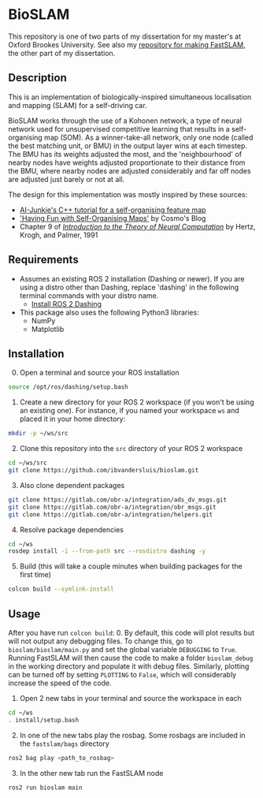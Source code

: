 # BioSLAM

This repository is one of two parts of my dissertation for my master's at Oxford Brookes University. See also my [repository for making FastSLAM](https://github.com/ibvandersluis/fastslam), the other part of my dissertation.

## Description

This is an implementation of biologically-inspired simultaneous localisation and mapping (SLAM) for a self-driving car.

BioSLAM works through the use of a Kohonen network, a type of neural network used for unsupervised competitive learning that results in a self-organising map (SOM). As a winner-take-all network, only one node (called the best matching unit, or BMU) in the output layer wins at each timestep. The BMU has its weights adjusted the most, and the 'neighbourhood' of nearby nodes have weights adjusted proportionate to their distance from the BMU, where nearby nodes are adjusted considerably and far off nodes are adjusted just barely or not at all.

The design for this implementation was mostly inspired by these sources:
- [AI-Junkie's C++ tutorial for a self-organising feature map](http://www.ai-junkie.com/ann/som/som1.html)
- ['Having Fun with Self-Organising Maps'](https://tcosmo.github.io/2017/07/27/fun-with-som.html) by Cosmo's Blog
- Chapter 9 of [_Introduction to the Theory of Neural Computation_](https://www.amazon.co.uk/Introduction-Computation-Institute-Sciences-Complexity/dp/0201515601) by Hertz, Krogh, and Palmer, 1991

## Requirements

- Assumes an existing ROS 2 installation (Dashing or newer). If you are using a distro other than Dashing, replace 'dashing' in the following terminal commands with your distro name.
    - [Install ROS 2 Dashing](https://index.ros.org/doc/ros2/Installation/Dashing/)
- This package also uses the following Python3 libraries:
    - NumPy
    - Matplotlib

## Installation

0. Open a terminal and source your ROS installation

```bash
source /opt/ros/dashing/setup.bash
```

1. Create a new directory for your ROS 2 workspace (if you won't be using an existing one). For instance, if you named your workspace `ws` and placed it in your home directory:

```bash
mkdir -p ~/ws/src
```

2. Clone this repository into the `src` directory of your ROS 2 workspace

```bash
cd ~/ws/src
git clone https://github.com/ibvandersluis/bioslam.git
```

3. Also clone dependent packages

```bash
git clone https://gitlab.com/obr-a/integration/ads_dv_msgs.git
git clone https://gitlab.com/obr-a/integration/obr_msgs.git
git clone https://gitlab.com/obr-a/integration/helpers.git
```

4. Resolve package dependencies

```bash
cd ~/ws
rosdep install -i --from-path src --rosdistro dashing -y
```

5. Build (this will take a couple minutes when building packages for the first time)

```bash
colcon build --symlink-install
```

## Usage

After you have run `colcon build`:
0. By default, this code will plot results but will not output any debugging files. To change this, go to `bioslam/bioslam/main.py` and set the global variable `DEBUGGING` to `True`. Running FastSLAM will then cause the code to make a folder `bioslam_debug` in the working directory and populate it with debug files. Similarly, plotting can be turned off by setting `PLOTTING` to `False`, which will considerably increase the speed of the code.

1. Open 2 new tabs in your terminal and source the workspace in each

```bash
cd ~/ws
. install/setup.bash
```

2. In one of the new tabs play the rosbag. Some rosbags are included in the `fastslam/bags` directory

```bash
ros2 bag play <path_to_rosbag>
```

3. In the other new tab run the FastSLAM node

```bash
ros2 run bioslam main
```